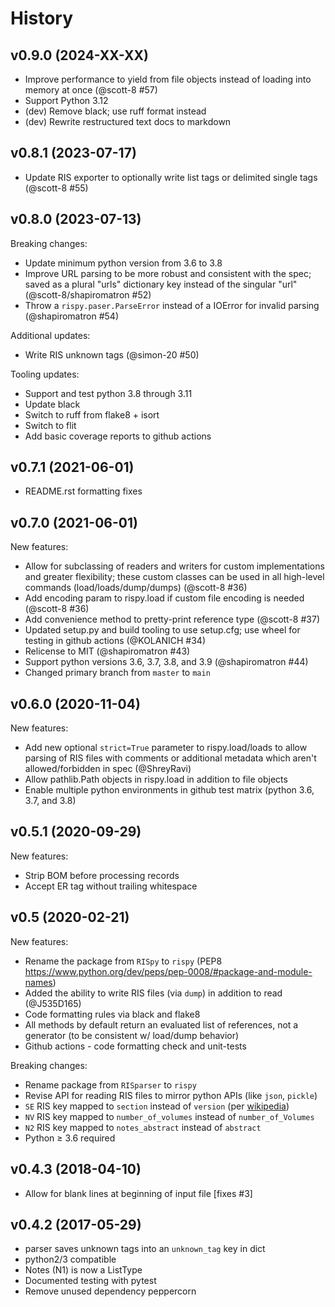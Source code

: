 # History

## v0.9.0 (2024-XX-XX)

* Improve performance to yield from file objects instead of loading into memory at once (@scott-8 #57)
* Support Python 3.12
* (dev) Remove black; use ruff format instead
* (dev) Rewrite restructured text docs to markdown

## v0.8.1 (2023-07-17)

* Update RIS exporter to optionally write list tags or delimited single tags (@scott-8 #55)

## v0.8.0 (2023-07-13)

Breaking changes:

* Update minimum python version from 3.6 to 3.8
* Improve URL parsing to be more robust and consistent with the spec; saved as a plural "urls" dictionary key instead of the singular "url" (@scott-8/shapiromatron #52)
* Throw a `rispy.paser.ParseError` instead of a IOError for invalid parsing (@shapiromatron #54)

Additional updates:

* Write RIS unknown tags (@simon-20 #50)

Tooling updates:

* Support and test python 3.8 through 3.11
* Update black
* Switch to ruff from flake8 + isort
* Switch to flit
* Add basic coverage reports to github actions

## v0.7.1 (2021-06-01)

* README.rst formatting fixes

## v0.7.0 (2021-06-01)

New features:

* Allow for subclassing of readers and writers for custom implementations and greater flexibility; these custom classes can be used in all high-level commands (load/loads/dump/dumps)  (@scott-8 #36)
* Add encoding param to rispy.load if custom file encoding is needed (@scott-8 #36)
* Add convenience method to pretty-print reference type (@scott-8 #37)
* Updated setup.py and build tooling to use setup.cfg; use wheel for testing in github actions (@KOLANICH #34)
* Relicense to MIT (@shapiromatron #43)
* Support python versions 3.6, 3.7, 3.8, and 3.9 (@shapiromatron #44)
* Changed primary branch from `master` to `main`

## v0.6.0 (2020-11-04)

New features:

* Add new optional `strict=True` parameter to rispy.load/loads to allow parsing of RIS files with comments or additional metadata which aren't allowed/forbidden in spec (@ShreyRavi)
* Allow pathlib.Path objects in rispy.load in addition to file objects
* Enable multiple python environments in github test matrix (python 3.6, 3.7, and 3.8)

## v0.5.1 (2020-09-29)

New features:

* Strip BOM before processing records
* Accept ER tag without trailing whitespace

## v0.5 (2020-02-21)

New features:

* Rename the package from `RISpy` to `rispy` (PEP8 https://www.python.org/dev/peps/pep-0008/#package-and-module-names)
* Added the ability to write RIS files (via `dump`) in addition to read (@J535D165)
* Code formatting rules via black and flake8
* All methods by default return an evaluated list of references, not a generator (to be consistent w/ load/dump behavior)
* Github actions - code formatting check and unit-tests

Breaking changes:

* Rename package from `RISparser` to `rispy`
* Revise API for reading RIS files to mirror python APIs (like `json`, `pickle`)
* `SE` RIS key mapped to `section` instead of `version` (per [wikipedia](https://en.wikipedia.org/wiki/RIS_(file_format)))
* `NV` RIS key mapped to `number_of_volumes` instead of `number_of_Volumes`
* `N2` RIS key mapped to `notes_abstract` instead of `abstract`
* Python ≥ 3.6 required

## v0.4.3 (2018-04-10)

* Allow for blank lines at beginning of input file [fixes #3]

## v0.4.2 (2017-05-29)

* parser saves unknown tags into an `unknown_tag` key in dict
* python2/3 compatible
* Notes (N1) is now a ListType
* Documented testing with pytest
* Remove unused dependency peppercorn
